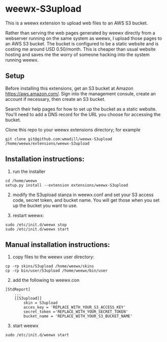 # weewx-S3upload
This is a weewx extension to upload web files to an AWS S3 bucket.

Rather than serving the web pages generated by weewx directly from a 
webserver running on the same system as weewx, I upload those pages 
to an AWS S3 bucket. The bucket is configured to be a static website
and is costing me around USD 0.50/month. This is cheaper than usual 
website hosting and saves me the worry of someone hacking into the
system running weewx.

## Setup

Before installing this extensions, get an S3 bucket at Amazon
https://aws.amazon.com/. Sign into the management consule, create an
account if necessary, then create an S3 bucket.

Search their help pages for how to set up the bucket as a static
website. You'll need to add a DNS record for the URL you choose for
accessing the bucket.

Clone this repo to your weewx extensions directory; for example

```
git clone git@github.com:wmadill/weewx-S3upload /home/weewx/extensions/weewx-S3upload
```

## Installation instructions:

1. run the installer

  ```
  cd /home/weewx
  setup.py install --extension extensions/weewx-S3upload
  ```

2. modify the S3upload stanza in weewx.conf and set your S3 access
code, secret token, and bucket name. You will get those when you set
up the bucket you want to use.

3. restart weewx:

  ```
  sudo /etc/init.d/weewx stop
  sudo /etc/init.d/weewx start
  ```

## Manual installation instructions:

1. copy files to the weewx user directory:

  ```
  cp -rp skins/S3upload /home/weewx/skins
  cp -rp bin/user/S3upload /home/weewx/bin/user
  ```

2. add the following to weewx.con

  ```
  [StdReport]
      ...
      [[S3upload]]
          skin = S3upload
          acces_key = 'REPLACE_WITH_YOUR_S3_ACCESS_KEY'
          secret_token ='REPLACE_WITH_YOUR_SECRET_TOKEN'
          bucket_name = 'REPLACE_WITH_YOUR_S3_BUCKET_NAME'
  ```

3. start weewx

  ```
  sudo /etc/init.d/weewx start
  ```
